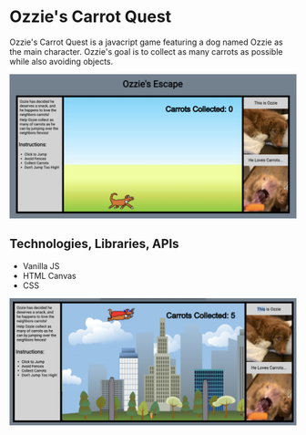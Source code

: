 # Ozzie's Carrot Quest
Ozzie's Carrot Quest is a javacript game featuring a dog named Ozzie as the main character. Ozzie's goal is to collect as many carrots as possible while also avoiding objects.

![Screenshot 2](./assets/images/screenshot2.png)

## Technologies, Libraries, APIs
- Vanilla JS
- HTML Canvas
- CSS


<!-- ![Screenshot 1](./assets/images/screenshot1.png) -->
<!-- ![Screenshot 3](./assets/images/screenshot3.png) -->
![Screenshot 4](./assets/images/screenshot4.png)
